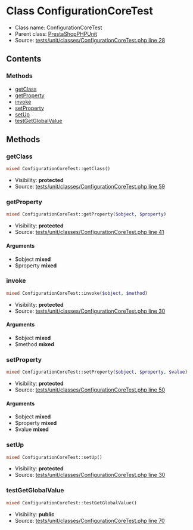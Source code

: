 Class ConfigurationCoreTest
=====================





* Class name: ConfigurationCoreTest
* Parent class: [PrestaShopPHPUnit](class.PrestaShopPHPUnit.md)
* Source: [tests/unit/classes/ConfigurationCoreTest.php line 28](https://github.com/PrestaShop/PrestaShop/blob/1.6.0.8/tests/unit/classes/ConfigurationCoreTest.php#L28)


Contents
--------



### Methods

* [getClass](#method-getClass)
* [getProperty](#method-getProperty)
* [invoke](#method-invoke)
* [setProperty](#method-setProperty)
* [setUp](#method-setUp)
* [testGetGlobalValue](#method-testGetGlobalValue)






Methods
-------


### <a name="method-getClass"></a>getClass

```php
mixed ConfigurationCoreTest::getClass()
```





* Visibility: **protected**
* Source: [tests/unit/classes/ConfigurationCoreTest.php line 59](https://github.com/PrestaShop/PrestaShop/blob/1.6.0.8/tests/unit/classes/ConfigurationCoreTest.php#L59)




### <a name="method-getProperty"></a>getProperty

```php
mixed ConfigurationCoreTest::getProperty($object, $property)
```





* Visibility: **protected**
* Source: [tests/unit/classes/ConfigurationCoreTest.php line 41](https://github.com/PrestaShop/PrestaShop/blob/1.6.0.8/tests/unit/classes/ConfigurationCoreTest.php#L41)


#### Arguments
* $object **mixed**
* $property **mixed**



### <a name="method-invoke"></a>invoke

```php
mixed ConfigurationCoreTest::invoke($object, $method)
```





* Visibility: **protected**
* Source: [tests/unit/classes/ConfigurationCoreTest.php line 30](https://github.com/PrestaShop/PrestaShop/blob/1.6.0.8/tests/unit/classes/ConfigurationCoreTest.php#L30)


#### Arguments
* $object **mixed**
* $method **mixed**



### <a name="method-setProperty"></a>setProperty

```php
mixed ConfigurationCoreTest::setProperty($object, $property, $value)
```





* Visibility: **protected**
* Source: [tests/unit/classes/ConfigurationCoreTest.php line 50](https://github.com/PrestaShop/PrestaShop/blob/1.6.0.8/tests/unit/classes/ConfigurationCoreTest.php#L50)


#### Arguments
* $object **mixed**
* $property **mixed**
* $value **mixed**



### <a name="method-setUp"></a>setUp

```php
mixed ConfigurationCoreTest::setUp()
```





* Visibility: **protected**
* Source: [tests/unit/classes/ConfigurationCoreTest.php line 30](https://github.com/PrestaShop/PrestaShop/blob/1.6.0.8/tests/unit/classes/ConfigurationCoreTest.php#L30)




### <a name="method-testGetGlobalValue"></a>testGetGlobalValue

```php
mixed ConfigurationCoreTest::testGetGlobalValue()
```





* Visibility: **public**
* Source: [tests/unit/classes/ConfigurationCoreTest.php line 70](https://github.com/PrestaShop/PrestaShop/blob/1.6.0.8/tests/unit/classes/ConfigurationCoreTest.php#L70)




